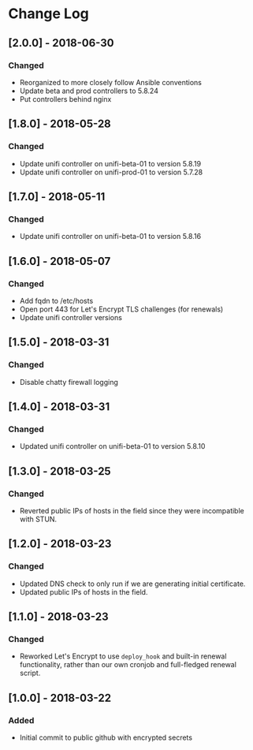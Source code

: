 # Change Log

## [2.0.0] - 2018-06-30
### Changed
- Reorganized to more closely follow Ansible conventions
- Update beta and prod controllers to 5.8.24
- Put controllers behind nginx

## [1.8.0] - 2018-05-28
### Changed
- Update unifi controller on unifi-beta-01 to version 5.8.19
- Update unifi controller on unifi-prod-01 to version 5.7.28

## [1.7.0] - 2018-05-11
### Changed
- Update unifi controller on unifi-beta-01 to version 5.8.16

## [1.6.0] - 2018-05-07
### Changed
- Add fqdn to /etc/hosts
- Open port 443 for Let's Encrypt TLS challenges (for renewals)
- Update unifi controller versions

## [1.5.0] - 2018-03-31
### Changed
- Disable chatty firewall logging

## [1.4.0] - 2018-03-31
### Changed
- Updated unifi controller on unifi-beta-01 to version 5.8.10

## [1.3.0] - 2018-03-25
### Changed
- Reverted public IPs of hosts in the field since they were incompatible with STUN.

## [1.2.0] - 2018-03-23
### Changed
- Updated DNS check to only run if we are generating initial certificate.
- Updated public IPs of hosts in the field.

## [1.1.0] - 2018-03-23
### Changed
- Reworked Let's Encrypt to use `deploy_hook` and built-in renewal functionality,
  rather than our own cronjob and full-fledged renewal script.

## [1.0.0] - 2018-03-22
### Added
- Initial commit to public github with encrypted secrets
